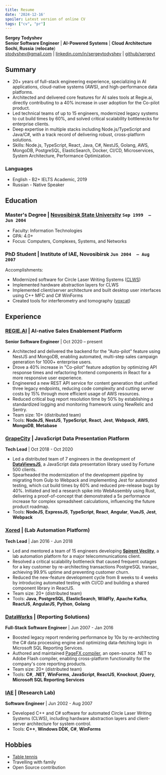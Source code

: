 ```yaml
---
title: Resume
date: '2024-12-16'
spoiler: Latest version of online CV
tags: ["cv", "pr"]
---
```


**Sergey Todyshev**  
**Senior Software Engineer** | **AI-Powered Systems** | **Cloud Architecture**  
**Sochi, Russia** (**relocate**)  
[stodyshev@gmail.com](mailto:stodyshev@gmail.com) | [linkedin.com/in/sergeytodyshev](https://www.linkedin.com/in/sergeytodyshev) | [github/sergeyt](https://github.com/sergeyt)  

## Summary

- 20+ years of full-stack engineering experience, specializing in AI applications, cloud-native systems (AWS), and high-performance data platforms.
- Architected and delivered core features for AI sales tools at Regie.ai, directly contributing to a 40% increase in user adoption for the Co-pilot product.
- Led technical teams of up to 15 engineers, modernized legacy systems to cut build times by 60%, and solved critical scalability bottlenecks for enterprise clients.
- Deep expertise in multiple stacks including Node.js/TypeScript and Java/C#, with a track record of delivering robust, cross-platform solutions.
- Skills: Node.js, TypeScript, React, Java, C#, NestJS, Golang, AWS, MongoDB, PostgreSQL, ElasticSearch, Docker, CI/CD, Microservices, System Architecture, Performance Optimization.

### Languages
- English - B2+ IELTS Academic, 2019
- Russian - Native Speaker

## Education

### Master's Degree | [Novosibirsk State University](https://www.nsu.ru/) <span class="calendar icon right">`Sep 1999  –  Jun 2004`</span>

* Faculty: Information Technologies
* GPA: 4.0+
* Focus: Computers, Complexes, Systems, and Networks

### PhD Student | Institute of IAE, Novosibirsk <span class="calendar icon right">`Jun 2004  – Aug 2007`</span>

Accomplishments:
* Modernized software for Circle Laser Writing Systems ([CLWS](/clws))
* Implemented hardware abstraction layers for CLWS
* Implemented client/server architecture and built desktop user interfaces using C++ MFC and C# WinForms
* Created tools for interferometry and tomography ([voxcat](/voxcat))

## Experience

### [REGIE.AI](https://regie.ai) | AI-native Sales Enablement Platform
**Senior Software Engineer** | Oct 2020 – present

* Architected and delivered the backend for the "Auto-pilot" feature using NestJS and MongoDB, enabling automated, multi-step sales campaign generation for 1000+ enterprise users.
* Drove a 40% increase in "Co-pilot" feature adoption by optimizing API response times and refactoring frontend components in React for a more responsive user experience.
* Engineered a new REST API service for content generation that unified three legacy endpoints, reducing code complexity and cutting server costs by 15% through more efficient usage of AWS resources.
* Reduced critical bug report resolution time by 50% by establishing a standardized logging and monitoring framework using NewRelic and Sentry.
* Team size: 10+ (distributed team)
* Tools: **NodeJS**, **NestJS**, **TypeScript**, **React**, **Jest**, **Webpack**, **AWS**, **MongoDB**, **Metabase**

### [GrapeCity](https://grapecity.com/) | JavaScript Data Presentation Platform
**Tech Lead** | Oct 2018 - Oct 2020

* Led a distributed team of 7 engineers in the development of [**DataViewsJS**](https://www.grapecity.com/dataviewsjs/), a JavaScript data presentation library used by Fortune 500 clients.
* Spearheaded the modernization of the development pipeline by migrating from Gulp to Webpack and implementing Jest for automated testing, which cut build times by 60% and reduced pre-release bugs by 40%.
Initiated and led a research spike into WebAssembly using Rust, delivering a proof-of-concept that demonstrated a 5x performance increase for complex spreadsheet calculations, influencing the future product roadmap.
* Tools: **NodeJS**, **ExpressJS**, **TypeScript**, **React**, **Angular**, **VueJS**, **Jest**, **Webpack**

### [Xored](http://www.xored.com/) | (Lab Automation Platform)
**Tech Lead** |  Jan 2016 - Jun 2018

* Led and mentored a team of 15 engineers developing [**Spirent Veclity**](/velocity), a lab automation platform for a major telecommunications client.
* Resolved a critical scalability bottleneck that caused frequent outages for a key customer by re-architecting transactions PostgreSQL transac, achieving 99.9% uptime and preventing customer churn.
* Reduced the new-feature development cycle from 8 weeks to 4 weeks by introducing automated testing with CI/CD and building a shared component library in ReactJS.
* Team size: 20+ (distributed team)
* Tools: **Java**, **PostgreSQL**, **ElasticSearch**, **WildFly**, **Apache Kafka**, **ReactJS**, **AngularJS**, **Python**, **Golang**

### [DataWorks](http://dataworks.co/) | (Reporting Solutions)
**Full-Stack Software Engineer** |  Jun 2007 - Jan 2016

* Boosted legacy report rendering performance by 10x by re-architecting the C# data processing engine and optimizing data-fetching logic in Microsoft SQL Reporting Services.
* Authored and maintained [PageFX compiler](https://github.com/GrapeCity/pagefx), an open-source .NET to Adobe Flash compiler, enabling cross-platform functionality for the company's core reporting products.
* Team size: 20+ (distributed team)
* Tools: **C#**, **.NET**, **WinForms**, **JavaScript**, **ReactJS**, **Knockout**, **jQuery**, **Microsoft SQL Reporting Services**

### [IAE](https://www.iae.nsk.su/en/) | (Research Lab)
**Software Engineer** |  Jun 2002 - Aug 2007

* Developed C++ and C# software for automated Circle Laser Writing Systems (CLWS), including hardware abstraction layers and client-server architecture for system control.
* Tools: **C++**, **Windows DDK**, **C#**, **WinForms**

## Hobbies
* [Table tennis](/table-tennis)
* Travelling with family
* Open Source contribution

